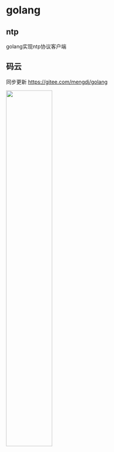 # golang
ntp
-
golang实现ntp协议客户端


码云
-
同步更新 https://gitee.com/mengdj/golang

<img src="https://github.com/mengdj/python/raw/master/paypal.png" width="50%"/>
